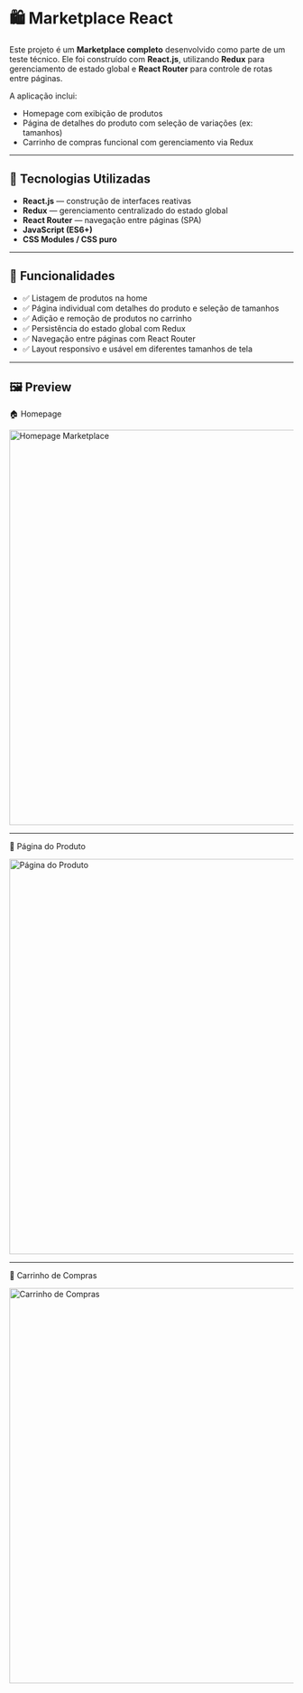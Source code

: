# 🛍️ Marketplace React

Este projeto é um **Marketplace completo** desenvolvido como parte de um teste técnico. Ele foi construído com **React.js**, utilizando **Redux** para gerenciamento de estado global e **React Router** para controle de rotas entre páginas.

A aplicação inclui:

- Homepage com exibição de produtos
- Página de detalhes do produto com seleção de variações (ex: tamanhos)
- Carrinho de compras funcional com gerenciamento via Redux

---

## 🚀 Tecnologias Utilizadas

- **React.js** — construção de interfaces reativas
- **Redux** — gerenciamento centralizado do estado global
- **React Router** — navegação entre páginas (SPA)
- **JavaScript (ES6+)**
- **CSS Modules / CSS puro**

---

## 📁 Funcionalidades

- ✅ Listagem de produtos na home
- ✅ Página individual com detalhes do produto e seleção de tamanhos
- ✅ Adição e remoção de produtos no carrinho
- ✅ Persistência do estado global com Redux
- ✅ Navegação entre páginas com React Router
- ✅ Layout responsivo e usável em diferentes tamanhos de tela

---

## 🖼️ Preview

🏠 Homepage

<img src="https://drive.google.com/uc?export=view&id=1ot-YUAhY3WmcP8hYcdeLRVN3ict658NJ" alt="Homepage Marketplace" width="700" />

---

📄 Página do Produto

<img src="https://drive.google.com/uc?export=view&id=1YTjYjevNQq1k2spxhmVwDtO8mUsi1Sgs" alt="Página do Produto" width="700" />

---

🛒 Carrinho de Compras

<img src="https://drive.google.com/uc?export=view&id=1OFODjLUy4LTY2WJGD04eiPd2K8nUTZR-" alt="Carrinho de Compras" width="700" />

